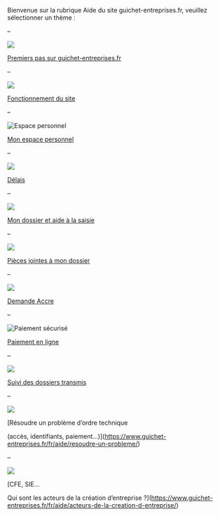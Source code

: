 ﻿Bienvenue sur la rubrique Aide du site guichet-entreprises.fr, veuillez sélectionner un thème :

–

![](https://www.guichet-entreprises.fr/fr/wp-content/uploads/sites/9/2017/07/home.png)

[Premiers pas sur guichet-entreprises.fr](https://www.guichet-entreprises.fr/fr/aide/premiers-pas/)

–

![](https://www.guichet-entreprises.fr/fr/wp-content/uploads/sites/9/2017/07/computer-mouse.png)

[Fonctionnement du site](https://www.guichet-entreprises.fr/fr/aide/fonctionnement-du-site/)

–

![Espace personnel](https://www.guichet-entreprises.fr/fr/wp-content/uploads/sites/9/2017/07/espace-personnel.png)

[Mon espace personnel](https://www.guichet-entreprises.fr/fr/aide/mon-espace-personnel/)

–

![](https://www.guichet-entreprises.fr/fr/wp-content/uploads/sites/9/2017/07/sablier.png)

[Délais](https://www.guichet-entreprises.fr/fr/aide/delais/)

–

![](https://www.guichet-entreprises.fr/fr/wp-content/uploads/sites/9/2017/07/journalist.png)

[Mon dossier et aide à la saisie](https://www.guichet-entreprises.fr/fr/aide/mon-dossier-et-aide-a-la-saisie/)

–

![](https://www.guichet-entreprises.fr/fr/wp-content/uploads/sites/9/2017/07/pj.png)

[Pièces jointes à mon dossier](https://www.guichet-entreprises.fr/fr/aide/pieces-jointes-a-mon-dossier/)

–

![](https://www.guichet-entreprises.fr/fr/wp-content/uploads/sites/9/2017/07/document.png)

[Demande Accre](https://www.guichet-entreprises.fr/fr/aide/la-demande-daccre/)

–

![Paiement sécurisé](https://www.guichet-entreprises.fr/fr/wp-content/uploads/sites/9/2017/07/paiement-securise.png)

[Paiement en ligne](https://www.guichet-entreprises.fr/fr/aide/paiement-en-ligne-2/)

–

![](https://www.guichet-entreprises.fr/fr/wp-content/uploads/sites/9/2017/07/suivi-dossier.png)

[Suivi des dossiers transmis](https://www.guichet-entreprises.fr/fr/aide/suivi-des-dossiers-transmis/)

–

![](https://www.guichet-entreprises.fr/fr/wp-content/uploads/sites/9/2017/07/two-cogwheels-configuration-interface-symbol.png)

[Résoudre un problème d’ordre technique

(accès, identifiants, paiement…)](<https://www.guichet-entreprises.fr/fr/aide/resoudre-un-probleme/>)

–

![](https://www.guichet-entreprises.fr/fr/wp-content/uploads/sites/9/2017/07/group-of-workers.png)

[CFE, SIE…

Qui sont les acteurs de la création d’entreprise ?](<https://www.guichet-entreprises.fr/fr/aide/acteurs-de-la-creation-d-entreprise/>)